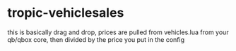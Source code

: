 # tropic-vehiclesales

this is basically drag and drop, prices are pulled from vehicles.lua from your qb/qbox core, then divided by the price you put in the config
